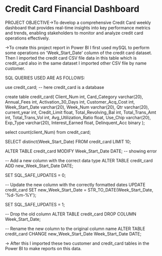 # Credit Card Financial Dashboard

PROJECT OBJECTIVE->To develop a comprehensive Credit Card weekly dashboard that provides real-time insights into key performance metrics and trends, enabling stakeholders to monitor and analyze credit card operations effectively.<br>

->To create this project report in Power BI I first used mySQL to perform some operations on 'Week_Start_Date' column of the credit card dataset. Then I imported the credit card CSV file data in this table which is credit_card also in the same dataset I imported other CSV file by name customer.<br>

SQL QUERIES USED ARE AS FOLLOWS:<br>

use credit_card;      -- here credit_card is a database

create table credit_card(
Client_Num	int,
Card_Category varchar(20),
Annual_Fees	int,
Activation_30_Days int,
Customer_Acq_Cost int,
Week_Start_Date	varchar(20),
Week_Num varchar(20),
Qtr	varchar(20),
current_year int,
Credit_Limit float,
Total_Revolving_Bal	int,
Total_Trans_Amt	int,
Total_Trans_Vol	int,
Avg_Utilization_Ratio float,
Use_Chip varchar(20),
Exp_Type varchar(20),
Interest_Earned float,
Delinquent_Acc binary
);

select count(client_Num) from credit_card;

SELECT distinct(Week_Start_Date) FROM credit_card LIMIT 10;

ALTER TABLE credit_card
MODIFY Week_Start_Date DATE; -- showing error

-- Add a new column with the correct data type
ALTER TABLE credit_card ADD new_Week_Start_Date DATE;


SET SQL_SAFE_UPDATES = 0;

-- Update the new column with the correctly formatted dates
UPDATE credit_card
SET new_Week_Start_Date = STR_TO_DATE(Week_Start_Date, '%d-%m-%Y');

SET SQL_SAFE_UPDATES = 1;

-- Drop the old column
ALTER TABLE credit_card DROP COLUMN Week_Start_Date;

-- Rename the new column to the original column name
ALTER TABLE credit_card CHANGE new_Week_Start_Date Week_Start_Date DATE;

-> After this I imported these two customer and credit_card tables in the Power BI to make reports on this data. 


